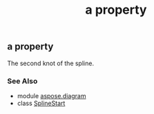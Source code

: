 ﻿---
title: a property
second_title: Aspose.Diagram for Python via .NET API References
description: 
type: docs
weight: 40
url: /python-net/aspose.diagram/splinestart/a/
is_root: false
---

## a property


The second knot of the spline.

### See Also
* module [aspose.diagram](../../)
* class [SplineStart](/diagram/python-net/aspose.diagram/splinestart)
